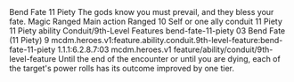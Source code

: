 <ability>
  <name>Bend Fate</name>
  <cost>11 Piety</cost>
  <flavor>The gods know you must prevail, and they bless your fate.</flavor>
  <keywords>
    <keyword>Magic</keyword>
    <keyword>Ranged</keyword>
  </keywords>
  <type>Main action</type>
  <distance>Ranged 10</distance>
  <target>Self or one ally</target>
  <metadata>
    <class>conduit</class>
    <cost>11 Piety</cost>
    <cost_amount>11</cost_amount>
    <cost_resource>Piety</cost_resource>
    <feature_type>ability</feature_type>
    <file_dpath>Conduit/9th-Level Features</file_dpath>
    <item_id>bend-fate-11-piety</item_id>
    <item_index>03</item_index>
    <item_name>Bend Fate (11 Piety)</item_name>
    <level>9</level>
    <scc>mcdm.heroes.v1:feature.ability.conduit.9th-level-feature:bend-fate-11-piety</scc>
    <scdc>1.1.1:6.2.8.7:03</scdc>
    <source>mcdm.heroes.v1</source>
    <type>feature/ability/conduit/9th-level-feature</type>
  </metadata>
  <effects>
    <effect type="mundane">Until the end of the encounter or until you are dying, each of the target&apos;s power rolls has its outcome improved by one tier.</effect>
  </effects>
</ability>
